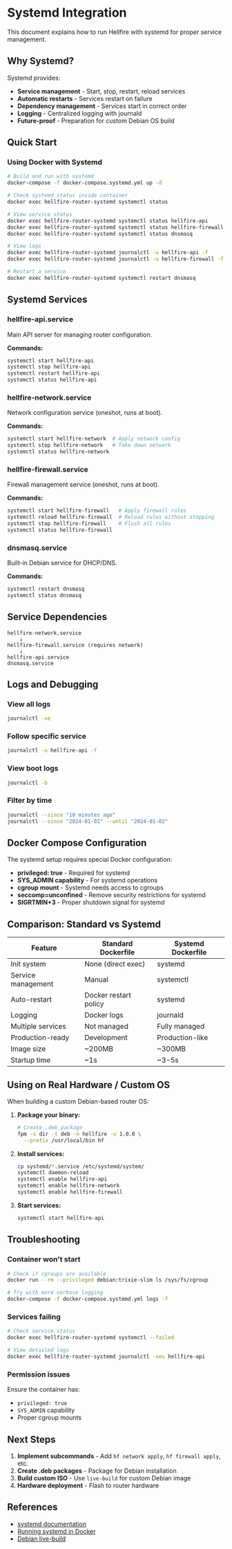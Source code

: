 # Systemd Integration

This document explains how to run Hellfire with systemd for proper service management.

## Why Systemd?

Systemd provides:
- **Service management** - Start, stop, restart, reload services
- **Automatic restarts** - Services restart on failure
- **Dependency management** - Services start in correct order
- **Logging** - Centralized logging with journald
- **Future-proof** - Preparation for custom Debian OS build

## Quick Start

### Using Docker with Systemd

```bash
# Build and run with systemd
docker-compose -f docker-compose.systemd.yml up -d

# Check systemd status inside container
docker exec hellfire-router-systemd systemctl status

# View service status
docker exec hellfire-router-systemd systemctl status hellfire-api
docker exec hellfire-router-systemd systemctl status hellfire-firewall
docker exec hellfire-router-systemd systemctl status dnsmasq

# View logs
docker exec hellfire-router-systemd journalctl -u hellfire-api -f
docker exec hellfire-router-systemd journalctl -u hellfire-firewall -f

# Restart a service
docker exec hellfire-router-systemd systemctl restart dnsmasq
```

## Systemd Services

### hellfire-api.service
Main API server for managing router configuration.

**Commands:**
```bash
systemctl start hellfire-api
systemctl stop hellfire-api
systemctl restart hellfire-api
systemctl status hellfire-api
```

### hellfire-network.service
Network configuration service (oneshot, runs at boot).

**Commands:**
```bash
systemctl start hellfire-network  # Apply network config
systemctl stop hellfire-network   # Take down network
systemctl status hellfire-network
```

### hellfire-firewall.service
Firewall management service (oneshot, runs at boot).

**Commands:**
```bash
systemctl start hellfire-firewall   # Apply firewall rules
systemctl reload hellfire-firewall  # Reload rules without stopping
systemctl stop hellfire-firewall    # Flush all rules
systemctl status hellfire-firewall
```

### dnsmasq.service
Built-in Debian service for DHCP/DNS.

**Commands:**
```bash
systemctl restart dnsmasq
systemctl status dnsmasq
```

## Service Dependencies

```
hellfire-network.service
    ↓
hellfire-firewall.service (requires network)
    ↓
hellfire-api.service
dnsmasq.service
```

## Logs and Debugging

### View all logs
```bash
journalctl -xe
```

### Follow specific service
```bash
journalctl -u hellfire-api -f
```

### View boot logs
```bash
journalctl -b
```

### Filter by time
```bash
journalctl --since "10 minutes ago"
journalctl --since "2024-01-01" --until "2024-01-02"
```

## Docker Compose Configuration

The systemd setup requires special Docker configuration:

- **privileged: true** - Required for systemd
- **SYS_ADMIN capability** - For systemd operations
- **cgroup mount** - Systemd needs access to cgroups
- **seccomp=unconfined** - Remove security restrictions for systemd
- **SIGRTMIN+3** - Proper shutdown signal for systemd

## Comparison: Standard vs Systemd

| Feature | Standard Dockerfile | Systemd Dockerfile |
|---------|-------------------|-------------------|
| Init system | None (direct exec) | systemd |
| Service management | Manual | systemctl |
| Auto-restart | Docker restart policy | systemd |
| Logging | Docker logs | journald |
| Multiple services | Not managed | Fully managed |
| Production-ready | Development | Production-like |
| Image size | ~200MB | ~300MB |
| Startup time | ~1s | ~3-5s |

## Using on Real Hardware / Custom OS

When building a custom Debian-based router OS:

1. **Package your binary:**
   ```bash
   # Create .deb package
   fpm -s dir -t deb -n hellfire -v 1.0.0 \
     --prefix /usr/local/bin hf
   ```

2. **Install services:**
   ```bash
   cp systemd/*.service /etc/systemd/system/
   systemctl daemon-reload
   systemctl enable hellfire-api
   systemctl enable hellfire-network
   systemctl enable hellfire-firewall
   ```

3. **Start services:**
   ```bash
   systemctl start hellfire-api
   ```

## Troubleshooting

### Container won't start
```bash
# Check if cgroups are available
docker run --rm --privileged debian:trixie-slim ls /sys/fs/cgroup

# Try with more verbose logging
docker-compose -f docker-compose.systemd.yml logs -f
```

### Services failing
```bash
# Check service status
docker exec hellfire-router-systemd systemctl --failed

# View detailed logs
docker exec hellfire-router-systemd journalctl -xeu hellfire-api
```

### Permission issues
Ensure the container has:
- `privileged: true`
- `SYS_ADMIN` capability
- Proper cgroup mounts

## Next Steps

1. **Implement subcommands** - Add `hf network apply`, `hf firewall apply`, etc.
2. **Create .deb packages** - Package for Debian installation
3. **Build custom ISO** - Use `live-build` for custom Debian image
4. **Hardware deployment** - Flash to router hardware

## References

- [systemd documentation](https://systemd.io/)
- [Running systemd in Docker](https://developers.redhat.com/blog/2019/04/24/how-to-run-systemd-in-a-container)
- [Debian live-build](https://wiki.debian.org/DebianLive)
